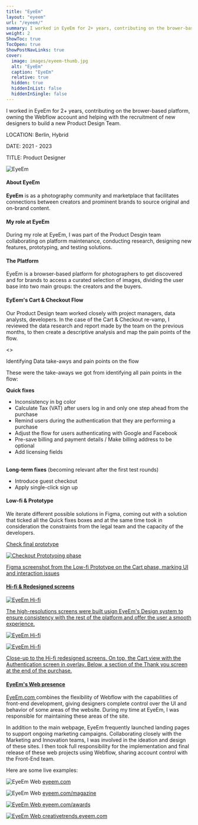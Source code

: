 ```yaml
---
title: "EyeEm"
layout: "eyeem"
url: "/eyeem/"
summary: I worked in EyeEm for 2+ years, contributing on the brower-based platform, owning the Webflow account and helping with the recruitment of new designers to build a new Product Design Team.
weight: 2
ShowToc: true
TocOpen: true
ShowPostNavLinks: true
cover:
  image: images/eyeem-thumb.jpg
  alt: "EyeEm"
  caption: "EyeEm"
  relative: true
  hidden: true
  hiddenInList: false
  hiddenInSingle: false
---
```


<div class="intro-info">

<p class="intro-description">I worked in EyeEm for 2+ years, contributing on the brower-based platform, owning the Webflow account and helping with the recruitment of new designers to build a new Product Design Team.</p>
  <div class="intro-details-wrapper">
    <p class="intro-details no-margin-bottom">LOCATION: Berlin, Hybrid</p>
    <p class="intro-details no-margin-bottom">DATE: 2021 - 2023</p>
    <p class="intro-details no-margin-bottom">TITLE: Product Designer</p>
  </div>

</div>

![EyeEm](images/eyeem-thumb.jpg)

#### About EyeEm

**EyeEm** is as a photography community and marketplace that facilitates connections between creators and prominent brands to source original and on-brand content.

#### My role at EyeEm

During my role at EyeEm, I was part of the Product Desgin team collaborating on platform maintenance, conducting research, designing new features, prototyping, and testing solutions.

#### The Platform

EyeEm is a browser-based platform for photographers to get discovered and for brands to access a curated selection of images, dividing the user base into two main groups: the creators and the buyers.

#### EyEem's Cart & Checkout Flow

Our Product Design team worked closely with project managers, data analysts, developers. In the case of the Cart & Checkout re-vamp, I reviewed the data research and report made by the team on the previous months, to then create a descriptive analysis and map the pain points of the flow.

<<IMAGE OF ALL FLOW WITH PAINPOINTS AND DATA TAKE-AWAYS>>

<p class="photo-footnote">Identifying Data take-awys and pain points on the flow</p>

These were the take-aways we got from identifying all pain points in the flow:

<div class="box-notes green">
  <strong>Quick fixes</strong>
    <ul class="no-margin-bottom">
      <li>Inconsistency in bg color</li>
      <li>Calculate Tax (VAT) after users log in and only one step ahead from the purchase</li>
      <li>Remind users during the authentication that they are performing a purchase</li>
      <li>Adjust the flow for users authenticating with Google and Facebook</li>
      <li>Pre-save billing and payment details / Make billing address to be optional</li>
      <li>Add licensing fields</li>
    </ul>
</div>
<br>
<div class="box-notes orange">
<strong>Long-term fixes</strong> (becoming relevant after the first test rounds)
    <ul class="no-margin-bottom">
      <li>Introduce guest checkout</li>
      <li>Apply single-click sign up</li>
    </ul>
</div>

#### Low-fi & Prototype

We iterate different possible solutions in Figma, coming out with a solution that ticked all the Quick fixes boxes and at the same time took in consideration the constraints from the legal team and the capacity of the developers.

<a href="https://www.figma.com/proto/8uY2K7IVQ9ZY0zZ6nbfgLY/Cart-%26-Checkout-process-(Quick-wins)-(Copy)?page-id=2754%3A8279&node-id=2767-16673&viewport=831%2C395%2C0.06&t=CbdfJQfKEAJWeuO0-1&scaling=min-zoom&starting-point-node-id=2767%3A16673&show-proto-sidebar=1
" target="_blank">Check final prototype<span class="fi" style="background-image: url(images/ext-link.svg)"></span></p>

![Checkout Prototyoing phase](images/cart-protoyping-phase.png)

<p class="photo-footnote">Figma screenshot from the Low-fi Prototype on the Cart phase, marking UI and interaction issues</p>

#### Hi-fi & Redesigned screens

![EyeEm Hi-fi](images/eyeem-hifi.png)

The high-resolutions screens were built usign EyeEm's Design system to ensure consistency with the rest of the platform and offer the user a smooth experience.

![EyeEm Hi-fi](images/eyeem-auth.png)

![EyeEm Hi-fi](images/eyeem-thank-you.png)

<p class="photo-footnote">Close-up to the Hi-fi redesigned screens. On top, the Cart view with the Authentication screen in overlay. Below, a section of the Thank you screen at the end of the purchase.</p>

#### EyeEm's Web presence

<a href="http://eyeem.com" target="_blank">EyeEm.com <span class="fi" style="background-image: url(images/ext-link.svg)"></span></a> combines the flexibility of Webflow with the capabilities of front-end development, giving designers complete control over the UI and behavior of some areas of the website. During my time at EyeEm, I was responsible for maintaining these areas of the site.

In addition to the main webpage, EyeEm frequently launched landing pages to support ongoing marketing campaigns. Collaborating closely with the Marketing and Innovation teams, I was involved in the ideation and design of these sites. I then took full responsibility for the implementation and final release of these web projects using Webflow, sharing account control with the Front-End team.

Here are some live examples:

![EyeEm Web](images/eyeem-web.jpg)
<a href="http://eyeem.com" target="\_blank">eyeem.com<span class="fi" style="background-image: url(images/ext-link.svg)"></span></a>

![EyeEm Web](images/eyeem-magazine.jpg)
<a href="https://www.eyeem.com/magazine" target="_blank">eyeem.com/magazine<span class="fi" style="background-image: url(images/ext-link.svg)"></span></p>

![EyeEm Web](images/eyeem-awards.jpg)
<a href="https://www.eyeem.com/awards" target="\_blank">eyeem.com/awards<span class="fi" style="background-image: url(images/ext-link.svg)"></span></p>

![EyeEm Web](images/eyeem-creative-trends.jpg)
<a href="https://creativetrends.eyeem.com/" target="\_blank">creativetrends.eyeem.com<span class="fi" style="background-image: url(images/ext-link.svg)"></span></p>
